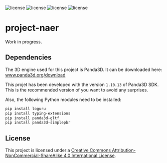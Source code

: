 ![license](https://img.shields.io/badge/Panda3D-1.10.13-blue.svg)
![license](https://img.shields.io/badge/Python-3.7-blue.svg)
![license](https://img.shields.io/badge/License-CC%20BY--NC--SA%204.0-blue.svg)
![license](https://img.shields.io/badge/Work%20In%20Progress-orange.svg)

# project-naer

Work in progress.


## Dependencies

The 3D engine used for this project is Panda3D. It can be downloaded here: www.panda3d.org/download

This projet has been developed with the version `1.10.13` of Panda3D SDK. This is the recommended version of you want to avoid any surprises.

Also, the following Python modules need to be installed:

```bash
pip install loguru
pip install typing-extensions
pip install panda3d-gltf
pip install panda3d-simplepbr
````

## License

This project is licensed under a [Creative Commons Attribution-NonCommercial-ShareAlike 4.0 International License](http://creativecommons.org/licenses/by-nc-sa/4.0/).
